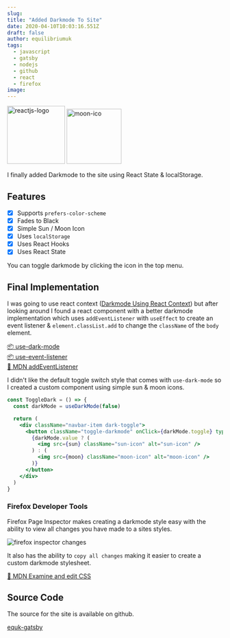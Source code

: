 ```yaml
---
slug:
title: "Added Darkmode To Site"
date: 2020-04-10T10:03:16.551Z
draft: false
author: equilibriumuk
tags:
  - javascript
  - gatsby
  - nodejs
  - github
  - react
  - firefox
image:
---
```


<p class="text-center"><img class="inline reactjs_logo" src="/media/logos/reactsq.svg" alt="reactjs-logo" width="135px"> <img class="inline" src="/media/icons/moon_y.svg" alt="moon-ico" width="128px"></p>

I finally added Darkmode to the site using React State & localStorage.

## Features

- [x] Supports `prefers-color-scheme`
- [x] Fades to Black
- [x] Simple Sun / Moon Icon
- [x] Uses `localStorage`
- [x] Uses React Hooks
- [x] Uses React State

You can toggle darkmode by clicking the icon in the top menu.

## Final Implementation

I was going to use react context (<a href="/2020/04/08/darkmode-using-react-context" aria-label="View Article" target="_blank" rel="noopener noreferrer">Darkmode Using React Context</a>) but after looking around I found a react component with a better darkmode implementation which uses `addEventListener` with `useEffect` to create an event listener & `element.classList.add` to change the `className` of the `body` element.

<a href="https://github.com/donavon/use-dark-mode" aria-label="View on GitHub" target="_blank" rel="noopener noreferrer">📦 use-dark-mode</a><br/>
<a href="https://github.com/donavon/use-event-listener" aria-label="View on GitHub" target="_blank" rel="noopener noreferrer">📦 use-event-listener</a><br/>
<a href="https://developer.mozilla.org/en-US/docs/Web/API/EventTarget/addEventListener" aria-label="View Article on MDN" target="_blank" rel="noopener noreferrer">📝 MDN addEventListener</a>

I didn't like the default toggle switch style that comes with `use-dark-mode` so I created a custom component using simple sun & moon icons.

```jsx
const ToggleDark = () => {
  const darkMode = useDarkMode(false)

  return (
    <div className="navbar-item dark-toggle">
      <button className="toggle-darkmode" onClick={darkMode.toggle} type="submit">
        {darkMode.value ? (
          <img src={sun} className="sun-icon" alt="sun-icon" />
        ) : (
          <img src={moon} className="moon-icon" alt="moon-icon" />
        )}
      </button>
    </div>
  )
}
```

### Firefox Developer Tools

Firefox Page Inspector makes creating a darkmode style easy with the ability to view all changes you have made to a sites styles.

<p class="text-center"><img src="/media/images/firefox_css_changes.png" alt="firefox inspector changes"></p>

It also has the ability to `copy all changes` making it easier to create a custom darkmode stylesheet.

<a href="https://developer.mozilla.org/en-US/docs/Tools/Page_Inspector/How_to/Examine_and_edit_CSS" aria-label="View Article on MDN" target="_blank" rel="noopener noreferrer">📝 MDN Examine and edit CSS</a>

## Source Code

The source for the site is available on github.

<a class="github" href="https://github.com/equk/equk-gatsby" aria-label="View on GitHub" target="_blank" rel="noopener noreferrer"><i class="fa-brands fa-github"></i> equk-gatsby</a>